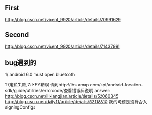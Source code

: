 ## First
http://blog.csdn.net/vicent_9920/article/details/70991629

## Second
http://blog.csdn.net/vicent_9920/article/details/71437991


## bug遇到的

1/ android 6.0 must open bluetooth

2/定位失败,7: KEY错误 请到http://lbs.amap.com/api/android-location-sdk/guide/utilities/errorcode/查看错误码说明
answer: http://blog.csdn.net/llixiangjian/article/details/52060345
http://blog.csdn.net/daily11/article/details/52118310
我的问题是没有合入signingConfigs 


